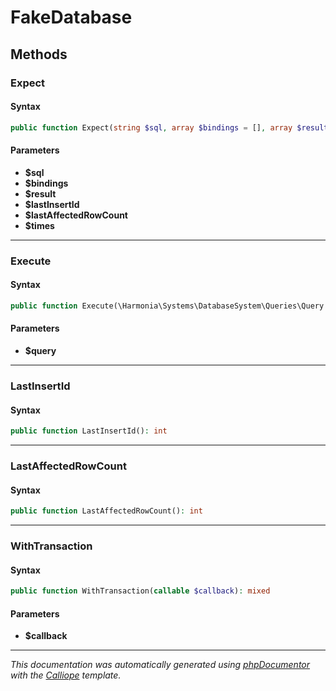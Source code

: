 # FakeDatabase

## Methods

### Expect

#### Syntax

```php
public function Expect(string $sql, array $bindings = [], array $result = [], int $lastInsertId = 0, int $lastAffectedRowCount = -1, ?int $times = self::UNLIMITED): void
```

#### Parameters

- **$sql**
- **$bindings**
- **$result**
- **$lastInsertId**
- **$lastAffectedRowCount**
- **$times**

---

### Execute

#### Syntax

```php
public function Execute(\Harmonia\Systems\DatabaseSystem\Queries\Query $query): ?\Harmonia\Systems\DatabaseSystem\Fakes\FakeResultSet
```

#### Parameters

- **$query**

---

### LastInsertId

#### Syntax

```php
public function LastInsertId(): int
```

---

### LastAffectedRowCount

#### Syntax

```php
public function LastAffectedRowCount(): int
```

---

### WithTransaction

#### Syntax

```php
public function WithTransaction(callable $callback): mixed
```

#### Parameters

- **$callback**

---

*This documentation was automatically generated using [phpDocumentor](http://www.phpdoc.org/) with the [Calliope](https://github.com/DaphneWebFramework/Calliope) template.*
